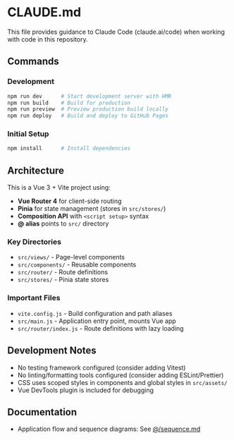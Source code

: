 # CLAUDE.md

This file provides guidance to Claude Code (claude.ai/code) when working with code in this repository.

## Commands

### Development
```bash
npm run dev      # Start development server with HMR
npm run build    # Build for production
npm run preview  # Preview production build locally
npm run deploy   # Build and deploy to GitHub Pages
```

### Initial Setup
```bash
npm install      # Install dependencies
```

## Architecture

This is a Vue 3 + Vite project using:
- **Vue Router 4** for client-side routing
- **Pinia** for state management (stores in `src/stores/`)
- **Composition API** with `<script setup>` syntax
- **@ alias** points to `src/` directory

### Key Directories
- `src/views/` - Page-level components
- `src/components/` - Reusable components
- `src/router/` - Route definitions
- `src/stores/` - Pinia state stores

### Important Files
- `vite.config.js` - Build configuration and path aliases
- `src/main.js` - Application entry point, mounts Vue app
- `src/router/index.js` - Route definitions with lazy loading

## Development Notes

- No testing framework configured (consider adding Vitest)
- No linting/formatting tools configured (consider adding ESLint/Prettier)
- CSS uses scoped styles in components and global styles in `src/assets/`
- Vue DevTools plugin is included for debugging

## Documentation

- Application flow and sequence diagrams: See [@/sequence.md](sequence.md)